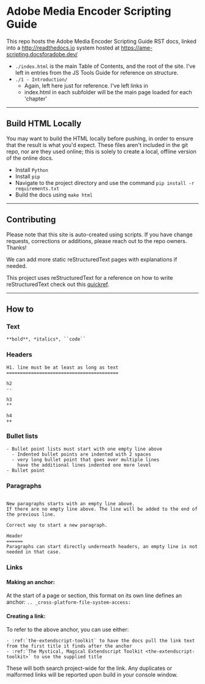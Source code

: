 # Adobe Media Encoder Scripting Guide

This repo hosts the Adobe Media Encoder Scripting Guide RST docs, linked into a http://readthedocs.io system hosted at https://ame-scripting.docsforadobe.dev/

- `./index.html` is the main Table of Contents, and the root of the site. I've left in entries from the JS Tools Guide for reference on structure.
- `./1 - Introduction/`
	- Again, left here just for reference. I've left links in
	- index.html in each subfolder will be the main page loaded for each 'chapter'

---

## Build HTML Locally

You may want to build the HTML locally before pushing, in order to ensure that the result is what you'd expect. These files aren't included in the git repo, nor are they used online; this is solely to create a local, offline version of the online docs.

- Install ``Python``
- Install ``pip``
- Navigate to the project directory and use the command ``pip install -r requirements.txt``
- Build the docs using ``make html``

---

## Contributing

Please note that this site is auto-created using scripts. If you have change requests, corrections or additions, please reach out to the repo owners. Thanks!

We can add more static reStructuredText pages with explanations if needed.

This project uses reStructuredText for a reference on how to write reStructuredText check out this [quickref](http://docutils.sourceforge.net/docs/user/rst/quickref.html).

---

## How to

### Text

```
**bold**, *italics*, ``code``
```

### Headers

```
H1. line must be at least as long as text
=========================================

h2
--

h3
**

h4
++
```

### Bullet lists

```
- Bullet point lists must start with one empty line above
  - Indented bullet points are indented with 2 spaces
  - very long bullet point that goes over multiple lines
    have the additional lines indented one more level
- Bullet point
```

### Paragraphs

```

New paragraphs starts with an empty line above.
If there are no empty line above. The line will be added to the end of the previous line.

Correct way to start a new paragraph.

Header
======
Paragraphs can start directly underneath headers, an empty line is not needed in that case.
```

### Links

#### Making an anchor:

At the start of a page or section, this format on its own line defines an anchor: `.. _cross-platform-file-system-access:`

#### Creating a link:

To refer to the above anchor, you can use either:

```
- :ref:`the-extendscript-toolkit` to have the docs pull the link text from the first title it finds after the anchor
- :ref:`The Mystical, Magical Extendscript Toolkit <the-extendscript-toolkit>` to use the supplied title
```

These will both search project-wide for the link. Any duplicates or malformed links will be reported upon build in your console window.
